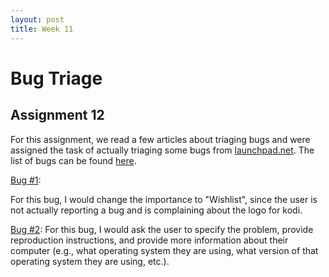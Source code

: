 ```yaml
---
layout: post
title: Week 11
---
```


# Bug Triage
## Assignment 12

For this assignment, we read a few articles about triaging bugs and were assigned the task of actually triaging some bugs from [launchpad.net](https://launchpad.net/). The list of bugs can be found [here](https://bugs.launchpad.net/bugs/+bugs?field.searchtext=&search=Search+Bug+Reports&field.scope=all&field.scope.target=).

[Bug #1](https://bugs.launchpad.net/ubuntu/+source/kodi/+bug/1805417):

For this bug, I would change the importance to "Wishlist", since the user is not actually reporting a bug and is complaining about the logo for kodi.

[Bug #2](https://bugs.launchpad.net/aptdaemon/+bug/1805311):
For this bug, I would ask the user to specify the problem, provide reproduction instructions, and provide more information about their computer (e.g., what operating system they are using, what version of that operating system they are using, etc.). 
